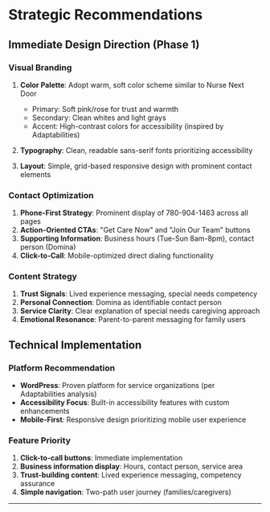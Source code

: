 # Strategic Recommendations

## Immediate Design Direction (Phase 1)

### Visual Branding
1. **Color Palette**: Adopt warm, soft color scheme similar to Nurse Next Door
   - Primary: Soft pink/rose for trust and warmth
   - Secondary: Clean whites and light grays
   - Accent: High-contrast colors for accessibility (inspired by Adaptabilities)

2. **Typography**: Clean, readable sans-serif fonts prioritizing accessibility

3. **Layout**: Simple, grid-based responsive design with prominent contact elements

### Contact Optimization
1. **Phone-First Strategy**: Prominent display of 780-904-1463 across all pages
2. **Action-Oriented CTAs**: "Get Care Now" and "Join Our Team" buttons
3. **Supporting Information**: Business hours (Tue-Sun 8am-8pm), contact person (Domina)
4. **Click-to-Call**: Mobile-optimized direct dialing functionality

### Content Strategy
1. **Trust Signals**: Lived experience messaging, special needs competency
2. **Personal Connection**: Domina as identifiable contact person
3. **Service Clarity**: Clear explanation of special needs caregiving approach
4. **Emotional Resonance**: Parent-to-parent messaging for family users

## Technical Implementation

### Platform Recommendation
- **WordPress**: Proven platform for service organizations (per Adaptabilities analysis)
- **Accessibility Focus**: Built-in accessibility features with custom enhancements
- **Mobile-First**: Responsive design prioritizing mobile user experience

### Feature Priority
1. **Click-to-call buttons**: Immediate implementation
2. **Business information display**: Hours, contact person, service area
3. **Trust-building content**: Lived experience messaging, competency assurance
4. **Simple navigation**: Two-path user journey (families/caregivers)

---
